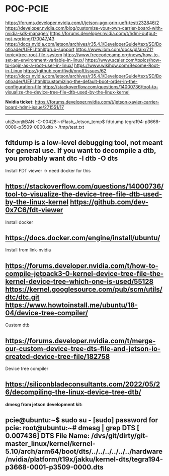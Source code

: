 # POC-PCIE

https://forums.developer.nvidia.com/t/jetson-agx-orin-uefi-test/232846/2
https://developer.nvidia.com/blog/customize-your-own-carrier-board-with-nvidia-sdk-manager/
https://forums.developer.nvidia.com/t/hdmi-output-not-working/170047/43
https://docs.nvidia.com/jetson/archives/r35.4.1/DeveloperGuide/text/SD/Bootloader/UEFI.html#grub-support
https://www.ibm.com/docs/pl/aix/7.1?topic=tree-root-file-system
https://www.freecodecamp.org/news/how-to-set-an-environment-variable-in-linux/
https://www.scaler.com/topics/how-to-login-as-a-root-user-in-linux/
https://www.wikihow.com/Become-Root-in-Linux
https://github.com/fivdi/onoff/issues/62
https://docs.nvidia.com/jetson/archives/r35.4.1/DeveloperGuide/text/SD/Bootloader/UEFI.html#customizing-the-default-boot-order-in-the-configuration-file
https://stackoverflow.com/questions/14000736/tool-to-visualize-the-device-tree-file-dtb-used-by-the-linux-kernel

**Nvidia ticket:**
https://forums.developer.nvidia.com/t/jetson-xavier-carrier-board-hdmi-issue/271551/17

------------------------------------------------------------------------------------
uhj2kor@BANI-C-00428:~/Flash_Jetson_temp$ fdtdump tegra194-p3668-0000-p3509-0000.dtb > /tmp/test.txt 

fdtdump is a low-level debugging tool, not meant for general use.
If you want to decompile a dtb, you probably want
dtc -I dtb -O dts <filename>
------------------------------------------------------------------------------------
Install FDT viewer -> need docker for this

https://stackoverflow.com/questions/14000736/tool-to-visualize-the-device-tree-file-dtb-used-by-the-linux-kernel
https://github.com/dev-0x7C6/fdt-viewer
------------------------------------------------------------------------------------
Install docker

https://docs.docker.com/engine/install/ubuntu/
------------------------------------------------------------------------------------
Install from link-nvidia

https://forums.developer.nvidia.com/t/how-to-compile-jetpack3-0-kernel-device-tree-file-the-kernel-device-tree-which-one-is-used/55128
https://kernel.googlesource.com/pub/scm/utils/dtc/dtc.git
https://www.howtoinstall.me/ubuntu/18-04/device-tree-compiler/
------------------------------------------------------------------------------------
Custom dtb

https://forums.developer.nvidia.com/t/merge-our-custom-device-tree-dts-file-and-jetson-io-created-device-tree-file/182758
------------------------------------------------------------------------------------
Device tree compiler

https://siliconbladeconsultants.com/2022/05/26/decompiling-the-linux-device-tree-dtb/
------------------------------------------------------------------------------------
**dmesg from jetson development kit:**

pcie@ubuntu:~$ sudo su -
[sudo] password for pcie: 
root@ubuntu:~# dmesg | grep DTS
[    0.007436] DTS File Name: /dvs/git/dirty/git-master_linux/kernel/kernel-5.10/arch/arm64/boot/dts/../../../../../../hardware/nvidia/platform/t19x/jakku/kernel-dts/tegra194-p3668-0001-p3509-0000.dts
--------------------------------------------------------------------------------------
